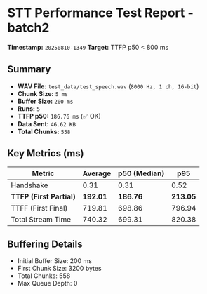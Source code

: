 # STT Performance Test Report - batch2

**Timestamp:** `20250810-1349`
**Target:** TTFP p50 < 800 ms

## Summary
- **WAV File:** `test_data/test_speech.wav` (`8000 Hz, 1 ch, 16-bit`)
- **Chunk Size:** `5 ms`
- **Buffer Size:** `200 ms`
- **Runs:** `5`
- **TTFP p50:** `186.76 ms` (✅ OK)
- **Data Sent:** `46.62 KB`
- **Total Chunks:** `558`

## Key Metrics (ms)
| Metric | Average | p50 (Median) | p95 |
|--------|---------|--------------|-----|
| Handshake | 0.31 | 0.31 | 0.52 |
| **TTFP (First Partial)** | **192.01** | **186.76** | **213.05** |
| TTFF (First Final) | 719.81 | 698.86 | 796.94 |
| Total Stream Time | 740.32 | 699.31 | 820.38 |

## Buffering Details
- Initial Buffer Size: 200 ms
- First Chunk Size: 3200 bytes
- Total Chunks: 558
- Max Queue Depth: 0
